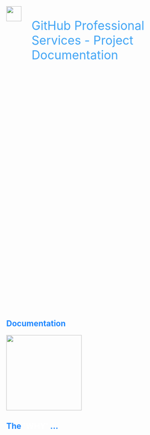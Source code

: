<div style="height:10vh; display: flex; font-size: 32px; color: #42A5F5; text-align: left; border: 0px dashed blue;">
<img height="40px" src="images/octo-white.png">&nbsp;&nbsp;&nbsp;<p>GitHub Professional Services - Project Documentation</p>
</div>
<div style="height:10vh; display: flex; font-size: 32px; text-align: left; border: 0px dashed blue;">
</div>
<div style="height:75vh; ; border: 0px dashed blue;">
<div style="justify-content: top; align-items: left; display: flex; text-align: left; font-size: 32px;">

</div>

<h2 style="color: #2088ff;">Documentation</h2>
<img style="height: 200px;" src="images/chapter.png">

<h2 style="color: #2088ff;"> The <span style="color: white;">'WHY'</span> ...</h2>

</div>

<div style="height:10vh; font-size: 36px; color: #42A5F5; text-align: center; border: 0px dashed blue;">

</div>

<!-- Add some speaker notes -->
Note: 
